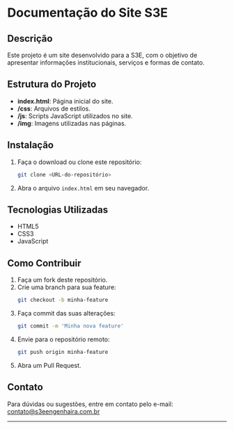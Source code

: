 # Documentação do Site S3E

## Descrição

Este projeto é um site desenvolvido para a S3E, com o objetivo de apresentar informações institucionais, serviços e formas de contato.

## Estrutura do Projeto

- **index.html**: Página inicial do site.
- **/css**: Arquivos de estilos.
- **/js**: Scripts JavaScript utilizados no site.
- **/img**: Imagens utilizadas nas páginas.

## Instalação

1. Faça o download ou clone este repositório:
    ```bash
    git clone <URL-do-repositório>
    ```
2. Abra o arquivo `index.html` em seu navegador.

## Tecnologias Utilizadas

- HTML5
- CSS3
- JavaScript

## Como Contribuir

1. Faça um fork deste repositório.
2. Crie uma branch para sua feature:
    ```bash
    git checkout -b minha-feature
    ```
3. Faça commit das suas alterações:
    ```bash
    git commit -m 'Minha nova feature'
    ```
4. Envie para o repositório remoto:
    ```bash
    git push origin minha-feature
    ```
5. Abra um Pull Request.

## Contato

Para dúvidas ou sugestões, entre em contato pelo e-mail: [contato@s3eengenhaira.com.br](mailto:contato@s3eengenharia.com.br)

---